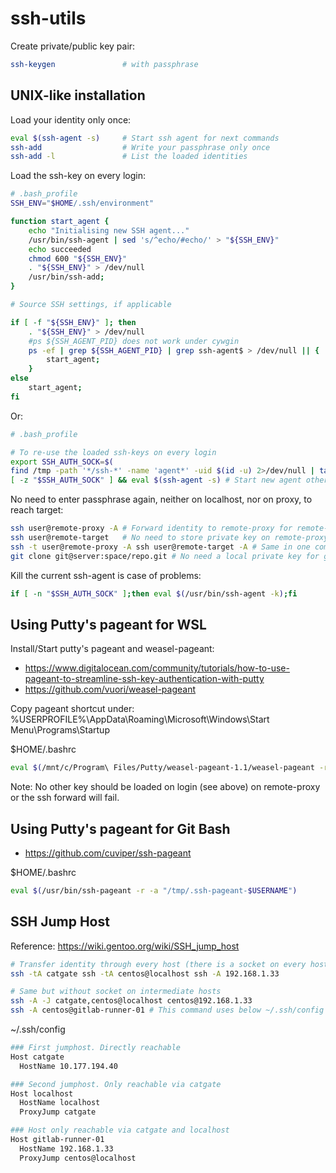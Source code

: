 # ssh-utils

Create private/public key pair:
```bash
ssh-keygen               # with passphrase
```

## UNIX-like installation

Load your identity only once:
```bash
eval $(ssh-agent -s)     # Start ssh agent for next commands
ssh-add                  # Write your passphrase only once
ssh-add -l               # List the loaded identities
```

Load the ssh-key on every login:
```bash
# .bash_profile
SSH_ENV="$HOME/.ssh/environment"

function start_agent {
    echo "Initialising new SSH agent..."
    /usr/bin/ssh-agent | sed 's/^echo/#echo/' > "${SSH_ENV}"
    echo succeeded
    chmod 600 "${SSH_ENV}"
    . "${SSH_ENV}" > /dev/null
    /usr/bin/ssh-add;
}

# Source SSH settings, if applicable

if [ -f "${SSH_ENV}" ]; then
    . "${SSH_ENV}" > /dev/null
    #ps ${SSH_AGENT_PID} does not work under cywgin
    ps -ef | grep ${SSH_AGENT_PID} | grep ssh-agent$ > /dev/null || {
        start_agent;
    }
else
    start_agent;
fi
```

Or:
```bash
# .bash_profile

# To re-use the loaded ssh-keys on every login
export SSH_AUTH_SOCK=$(
find /tmp -path '*/ssh-*' -name 'agent*' -uid $(id -u) 2>/dev/null | tail -n1)
[ -z "$SSH_AUTH_SOCK" ] && eval $(ssh-agent -s) # Start new agent otherwise
```

No need to enter passphrase again, neither on localhost, nor on proxy, to reach target:
```bash
ssh user@remote-proxy -A # Forward identity to remote-proxy for remote-target
ssh user@remote-target   # No need to store private key on remote-proxy
ssh -t user@remote-proxy -A ssh user@remote-target -A # Same in one command
git clone git@server:space/repo.git # No need a local private key for git too
```

Kill the current ssh-agent is case of problems:
```bash
if [ -n "$SSH_AUTH_SOCK" ];then eval $(/usr/bin/ssh-agent -k);fi
```

## Using Putty's pageant for WSL

Install/Start putty's pageant and weasel-pageant:
- https://www.digitalocean.com/community/tutorials/how-to-use-pageant-to-streamline-ssh-key-authentication-with-putty
- https://github.com/vuori/weasel-pageant

Copy pageant shortcut under:<br/>
%USERPROFILE%\AppData\Roaming\Microsoft\Windows\Start Menu\Programs\Startup

$HOME/.bashrc
```bash
eval $(/mnt/c/Program\ Files/Putty/weasel-pageant-1.1/weasel-pageant -r)
```

Note: No other key should be loaded on login (see above) on remote-proxy or the ssh forward will fail.

## Using Putty's pageant for Git Bash

- https://github.com/cuviper/ssh-pageant

$HOME/.bashrc
```bash
eval $(/usr/bin/ssh-pageant -r -a "/tmp/.ssh-pageant-$USERNAME")
```

## SSH Jump Host

Reference: https://wiki.gentoo.org/wiki/SSH_jump_host

```bash
# Transfer identity through every host (there is a socket on every host)
ssh -tA catgate ssh -tA centos@localhost ssh -A 192.168.1.33

# Same but without socket on intermediate hosts
ssh -A -J catgate,centos@localhost centos@192.168.1.33
ssh -A centos@gitlab-runner-01 # This command uses below ~/.ssh/config
```

~/.ssh/config
```bash
### First jumphost. Directly reachable
Host catgate
  HostName 10.177.194.40

### Second jumphost. Only reachable via catgate
Host localhost
  HostName localhost
  ProxyJump catgate

### Host only reachable via catgate and localhost
Host gitlab-runner-01
  HostName 192.168.1.33
  ProxyJump centos@localhost
```
